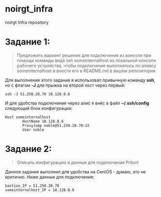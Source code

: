 # noirgt_infra
noirgt Infra repository

# Задание 1:
> Предложить вариант решения для подключения из консоли при помощи
> команды вида ssh someinternalhost из локальной консоли рабочего
> устройства, чтобы подключение выполнялось по алиасу
> someinternalhost и внести его в README.md в вашем репозитории

Для выполнения этого задания я использовал привычную команду **ssh**, но с флагом **-J** для прыжка на второй хост через первый:
```
ssh -J 51.250.28.70 10.128.0.6
```
И для удобства подключения через алис я внёс в файл **~/.ssh/config** следующий блок конфигурации:
```
Host someinternalhost
        HostName 10.128.0.6
        ProxyJump noble@51.250.28.70:22
        User noble
```
# Задание 2:
> Описать конфигурацию и данные для подключения Pritunl

Данное задание выполнил для удобства на CentOS - думаю, это не критично. Ниже данные для подключения:
```
bastion_IP = 51.250.28.70
someinternalhost_IP = 10.128.0.6
```
